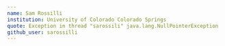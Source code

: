 ```yaml
---
name: Sam Rossilli
institution: University of Colorado Colorado Springs
quote: Exception in thread "sarossili" java.lang.NullPointerException
github_user: sarossilli
---
```

